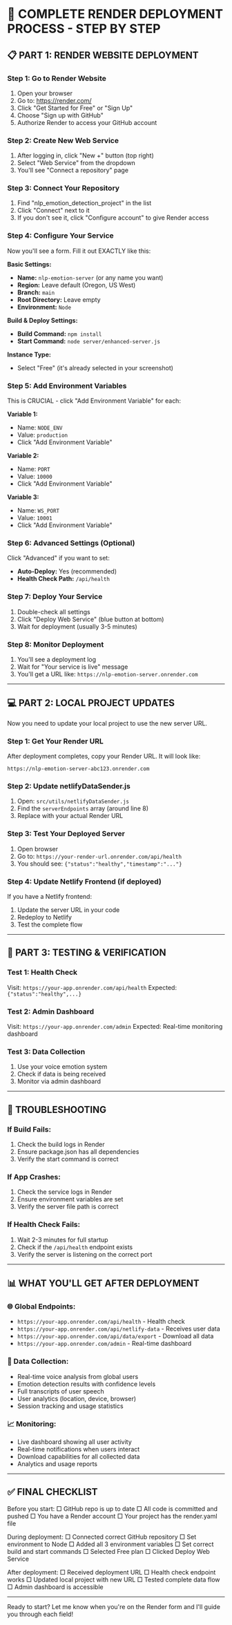 # 🚀 COMPLETE RENDER DEPLOYMENT PROCESS - STEP BY STEP

## 📋 PART 1: RENDER WEBSITE DEPLOYMENT

### Step 1: Go to Render Website
1. Open your browser
2. Go to: https://render.com/
3. Click "Get Started for Free" or "Sign Up"
4. Choose "Sign up with GitHub"
5. Authorize Render to access your GitHub account

### Step 2: Create New Web Service
1. After logging in, click "New +" button (top right)
2. Select "Web Service" from the dropdown
3. You'll see "Connect a repository" page

### Step 3: Connect Your Repository
1. Find "nlp_emotion_detection_project" in the list
2. Click "Connect" next to it
3. If you don't see it, click "Configure account" to give Render access

### Step 4: Configure Your Service
Now you'll see a form. Fill it out EXACTLY like this:

**Basic Settings:**
- **Name:** `nlp-emotion-server` (or any name you want)
- **Region:** Leave default (Oregon, US West)
- **Branch:** `main`
- **Root Directory:** Leave empty
- **Environment:** `Node`

**Build & Deploy Settings:**
- **Build Command:** `npm install`
- **Start Command:** `node server/enhanced-server.js`

**Instance Type:**
- Select "Free" (it's already selected in your screenshot)

### Step 5: Add Environment Variables
This is CRUCIAL - click "Add Environment Variable" for each:

**Variable 1:**
- Name: `NODE_ENV`
- Value: `production`
- Click "Add Environment Variable"

**Variable 2:**
- Name: `PORT`
- Value: `10000`
- Click "Add Environment Variable"

**Variable 3:**
- Name: `WS_PORT`
- Value: `10001`
- Click "Add Environment Variable"

### Step 6: Advanced Settings (Optional)
Click "Advanced" if you want to set:
- **Auto-Deploy:** Yes (recommended)
- **Health Check Path:** `/api/health`

### Step 7: Deploy Your Service
1. Double-check all settings
2. Click "Deploy Web Service" (blue button at bottom)
3. Wait for deployment (usually 3-5 minutes)

### Step 8: Monitor Deployment
1. You'll see a deployment log
2. Wait for "Your service is live" message
3. You'll get a URL like: `https://nlp-emotion-server.onrender.com`

---

## 💻 PART 2: LOCAL PROJECT UPDATES

Now you need to update your local project to use the new server URL.

### Step 1: Get Your Render URL
After deployment completes, copy your Render URL. It will look like:
```
https://nlp-emotion-server-abc123.onrender.com
```

### Step 2: Update netlifyDataSender.js
1. Open: `src/utils/netlifyDataSender.js`
2. Find the `serverEndpoints` array (around line 8)
3. Replace with your actual Render URL

### Step 3: Test Your Deployed Server
1. Open browser
2. Go to: `https://your-render-url.onrender.com/api/health`
3. You should see: `{"status":"healthy","timestamp":"..."}`

### Step 4: Update Netlify Frontend (if deployed)
If you have a Netlify frontend:
1. Update the server URL in your code
2. Redeploy to Netlify
3. Test the complete flow

---

## 🔧 PART 3: TESTING & VERIFICATION

### Test 1: Health Check
Visit: `https://your-app.onrender.com/api/health`
Expected: `{"status":"healthy",...}`

### Test 2: Admin Dashboard
Visit: `https://your-app.onrender.com/admin`
Expected: Real-time monitoring dashboard

### Test 3: Data Collection
1. Use your voice emotion system
2. Check if data is being received
3. Monitor via admin dashboard

---

## 🚨 TROUBLESHOOTING

### If Build Fails:
1. Check the build logs in Render
2. Ensure package.json has all dependencies
3. Verify the start command is correct

### If App Crashes:
1. Check the service logs in Render
2. Ensure environment variables are set
3. Verify the server file path is correct

### If Health Check Fails:
1. Wait 2-3 minutes for full startup
2. Check if the `/api/health` endpoint exists
3. Verify the server is listening on the correct port

---

## 📊 WHAT YOU'LL GET AFTER DEPLOYMENT

### 🌐 Global Endpoints:
- `https://your-app.onrender.com/api/health` - Health check
- `https://your-app.onrender.com/api/netlify-data` - Receives user data
- `https://your-app.onrender.com/api/data/export` - Download all data
- `https://your-app.onrender.com/admin` - Real-time dashboard

### 💾 Data Collection:
- Real-time voice analysis from global users
- Emotion detection results with confidence levels
- Full transcripts of user speech
- User analytics (location, device, browser)
- Session tracking and usage statistics

### 📈 Monitoring:
- Live dashboard showing all user activity
- Real-time notifications when users interact
- Download capabilities for all collected data
- Analytics and usage reports

---

## ✅ FINAL CHECKLIST

Before you start:
□ GitHub repo is up to date
□ All code is committed and pushed
□ You have a Render account
□ Your project has the render.yaml file

During deployment:
□ Connected correct GitHub repository
□ Set environment to Node
□ Added all 3 environment variables
□ Set correct build and start commands
□ Selected Free plan
□ Clicked Deploy Web Service

After deployment:
□ Received deployment URL
□ Health check endpoint works
□ Updated local project with new URL
□ Tested complete data flow
□ Admin dashboard is accessible

---

Ready to start? Let me know when you're on the Render form and I'll guide you through each field!
